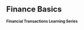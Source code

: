 <style>
/* Set font size for Heading 1 */
h1 {
  font-size: 20px;
}

/* Set font size for Heading 2 */
h2 {
  font-size: 10px;
}
</style>

<h1>Finance Basics</h1>

<h2>Financial Transactions Learning Series</h2>
